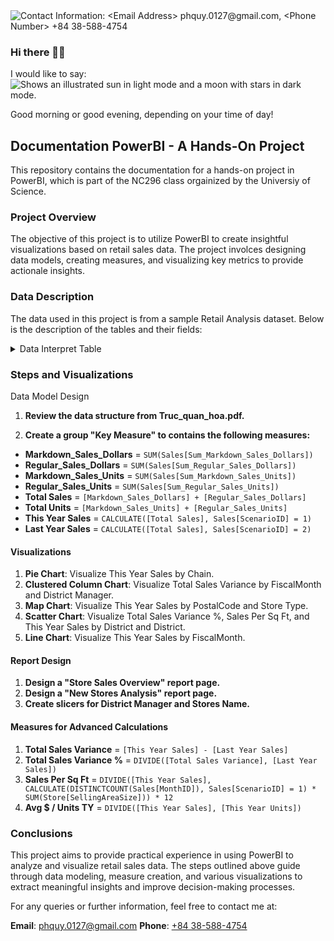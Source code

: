 
<picture>
 <source media="(prefers-color-scheme: dark)" srcset="githubBanner/DarkModeBanner.png">
 <source media="(prefers-color-scheme: light)" srcset="githubBanner/LightModeBanner.png">
 <img alt="Contact Information: <Email Address> phquy.0127@gmail.com, <Phone Number> +84 38-588-4754 " src="githubBanner/DefaultModeBanner.png">
</picture>

### Hi there 👋🏻
I would like to say:
<picture>
  <source media="(prefers-color-scheme: dark)" srcset="https://user-images.githubusercontent.com/25423296/163456776-7f95b81a-f1ed-45f7-b7ab-8fa810d529fa.png">
  <source media="(prefers-color-scheme: light)" srcset="https://user-images.githubusercontent.com/25423296/163456779-a8556205-d0a5-45e2-ac17-42d089e3c3f8.png">
  <img alt="Shows an illustrated sun in light mode and a moon with stars in dark mode." src="https://user-images.githubusercontent.com/25423296/163456779-a8556205-d0a5-45e2-ac17-42d089e3c3f8.png">
</picture>

Good morning or good evening, depending on your time of day!

## Documentation PowerBI - A Hands-On Project
This repository contains the documentation for a hands-on project in PowerBI, which is part of the NC296 class orgainized by the Universiy of Science.

### Project Overview
The objective of this project is to utilize PowerBI to create insightful visualizations based on retail sales data. The project involces designing data models, creating measures, and visualizing key metrics to provide actionale insights.

### Data Description
The data used in this project is from a sample Retail Analysis dataset. Below is the description of the tables and their fields:
<details>
<summary> Data Interpret Table </summary>
|  Table  | Frield Name  |Description                         |
|--------:|--------------|------------------------------------|
|Districts| DistrictID   | Mã đại lý                          |
|         | District     | Quận                               |
|         | DM           | Người quản lý của Đại lý           |
|Item     | ItemID       | Mã sản phẩm                        |
|         | Segment      | Bộ Phận                            |
|         | Category     | Nhóm                               |
|Story    |LocationID    | Mã cửa hàng                        |
|         | Territory    | Lãnh thổ                           |
|         | OpenDate     | Ngày khai trương                   |
|         | SellingAreaSize | Diện tích của cửa hàng          |
|         | Chain        | Loại cửa hàng kinh doanh           |
|         | Store Type   | Loại cửa hàng mới (2014) / cũ (trước 2014) |
|Sales    | Sum_Regular_Sales_Dollars     | Doanh thu Regular       |
|         | Sum_Markdown_Sales_Dollars    | Doanh thu Markdown      |
|         | Sum_Regular_Sales_Units       | Số lượng Regular        |
|         | Sum_Markdown_Sales_Units      | Số lượng Markdown       |
|         | ScenarioID                    | =1 là năm hiện hành, =2 là năm trước |
|Time     | Period       | Tháng (bằng số)      |
|         | FiscalMonth  | Tháng (bằng chữ)     |
</details>

### Steps and Visualizations
Data Model Design
1. **Review the data structure from Truc_quan_hoa.pdf.**

2. **Create a group "Key Measure" to contains the following measures:**
- **Markdown_Sales_Dollars** = `SUM(Sales[Sum_Markdown_Sales_Dollars])`
- **Regular_Sales_Dollars** = `SUM(Sales[Sum_Regular_Sales_Dollars])`
- **Markdown_Sales_Units** = `SUM(Sales[Sum_Markdown_Sales_Units])`
- **Regular_Sales_Units** = `SUM(Sales[Sum_Regular_Sales_Units])`
- **Total Sales** = `[Markdown_Sales_Dollars] + [Regular_Sales_Dollars]`
- **Total Units** = `[Markdown_Sales_Units] + [Regular_Sales_Units]`
- **This Year Sales** = `CALCULATE([Total Sales], Sales[ScenarioID] = 1)`
- **Last Year Sales** = `CALCULATE([Total Sales], Sales[ScenarioID] = 2)`

#### Visualizations

1. **Pie Chart**: Visualize This Year Sales by Chain.
2. **Clustered Column Chart**: Visualize Total Sales Variance by FiscalMonth and District Manager.
3. **Map Chart**: Visualize This Year Sales by PostalCode and Store Type.
4. **Scatter Chart**: Visualize Total Sales Variance %, Sales Per Sq Ft, and This Year Sales by District and District.
5. **Line Chart**: Visualize This Year Sales by FiscalMonth.

#### Report Design

1. **Design a "Store Sales Overview" report page.**
2. **Design a "New Stores Analysis" report page.**
3. **Create slicers for District Manager and Stores Name.**

#### Measures for Advanced Calculations

1. **Total Sales Variance** = `[This Year Sales] - [Last Year Sales]`
2. **Total Sales Variance %** = `DIVIDE([Total Sales Variance], [Last Year Sales])`
3. **Sales Per Sq Ft** = `DIVIDE([This Year Sales], CALCULATE(DISTINCTCOUNT(Sales[MonthID]), Sales[ScenarioID] = 1) * SUM(Store[SellingAreaSize])) * 12`
4. **Avg $ / Units TY** = `DIVIDE([This Year Sales], [This Year Units])`

### Conclusions
This project aims to provide practical experience in using PowerBI to analyze and visualize retail sales data. The steps outlined above guide through data modeling, measure creation, and various visualizations to extract meaningful insights and improve decision-making processes.

For any queries or further information, feel free to contact me at:

**Email**: [phquy.0127@gmail.com](mailto:pqhuy.0127@gmail.com)
**Phone**: [+84 38-588-4754](tel:+84385884754)